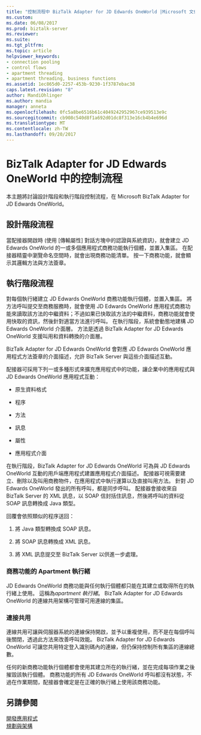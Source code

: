 ```yaml
---
title: "控制流程中 BizTalk Adapter for JD Edwards OneWorld |Microsoft 文件"
ms.custom: 
ms.date: 06/08/2017
ms.prod: biztalk-server
ms.reviewer: 
ms.suite: 
ms.tgt_pltfrm: 
ms.topic: article
helpviewer_keywords:
- connection pooling
- control flows
- apartment threading
- apartment threading, business functions
ms.assetid: 1ec865d0-2257-453b-9230-1f3787ebac38
caps.latest.revision: "8"
author: MandiOhlinger
ms.author: mandia
manager: anneta
ms.openlocfilehash: 0fc5a8be6516b61c4049242952967ce939513e9c
ms.sourcegitcommit: cb908c540d8f1a692d01dc8f313e16cb4b4e696d
ms.translationtype: MT
ms.contentlocale: zh-TW
ms.lasthandoff: 09/20/2017
---
```

# <a name="control-flow-in-biztalk-adapter-for-jd-edwards-oneworld"></a>BizTalk Adapter for JD Edwards OneWorld 中的控制流程
本主題將討論設計階段和執行階段控制流程，在 Microsoft BizTalk Adapter for JD Edwards OneWorld。  
  
## <a name="design-time-flow"></a>設計階段流程  
 當配接器開啟時 (使用 [傳輸屬性] 對話方塊中的認證與系統資訊)，就會建立 JD Edwards OneWorld 的一或多個應用程式商務功能執行個體，並置入集區。 在配接器精靈中瀏覽命名空間時，就會出現商務功能清單。 按一下商務功能，就會顯示其邏輯方法與方法簽章。  
  
## <a name="run-time-flow"></a>執行階段流程  
 對每個執行緒建立 JD Edwards OneWorld 商務功能執行個體，並置入集區。 將方法呼叫提交至商務服務時，就會使用 JD Edwards OneWorld 應用程式商務功能來讀取該方法的中繼資料；不過如果已快取該方法的中繼資料，商務功能就會使用快取的資訊，然後針對適當方法進行呼叫。 在執行階段，系統會動態地建構 JD Edwards OneWorld 介面層。 方法是透過 BizTalk Adapter for JD Edwards OneWorld 支援叫用和資料轉換的介面層。  
  
 BizTalk Adapter for JD Edwards OneWorld 會對應 JD Edwards OneWorld 應用程式方法簽章的介面描述，允許 BizTalk Server 與這些介面描述互動。  
  
 配接器可採用下列一或多種形式來擴充應用程式中的功能，讓企業中的應用程式與 JD Edwards OneWorld 應用程式互動：  
  
-   原生資料格式  
  
-   程序  
  
-   方法  
  
-   訊息  
  
-   屬性  
  
-   應用程式介面  
  
 在執行階段，BizTalk Adapter for JD Edwards OneWorld 可為與 JD Edwards OneWorld 互動的用戶端應用程式建置應用程式介面描述。 配接器可視需要建立、刪除以及叫用商務物件，在應用程式中執行運算以及直接叫用方法。 針對 JD Edwards OneWorld 發出的所有呼叫，都是同步呼叫。 配接器會接收來自 BizTalk Server 的 XML 訊息，以 SOAP 信封括住訊息，然後將呼叫的資料從 SOAP 訊息轉換成 Java 類型。  
  
 回覆會依照類似的程序送回：  
  
1.  將 Java 類型轉換成 SOAP 訊息。  
  
2.  將 SOAP 訊息轉換成 XML 訊息。  
  
3.  將 XML 訊息提交至 BizTalk Server 以供進一步處理。  
  
### <a name="apartment-threading-of-business-functions"></a>商務功能的 Apartment 執行緒  
 JD Edwards OneWorld 商務功能與任何執行個體都只能在其建立或取得所在的執行緒上使用。 這稱為*apartment 執行緒*。 BizTalk Adapter for JD Edwards OneWorld 的連線共用架構可管理可用連線的集區。  
  
### <a name="connection-pooling"></a>連接共用  
 連線共用可讓與伺服器系統的連線保持開啟，並予以重複使用，而不是在每個呼叫後關閉，透過此方法來改善呼叫效能。 BizTalk Adapter for JD Edwards OneWorld 可讓您共用特定登入識別碼內的連線，但仍保持控制所有集區的連線總數。  
  
 任何的新商務功能執行個體都會使用其建立所在的執行緒，並在完成每項作業之後摧毀該執行個體。 商務功能的所有 JD Edwards OneWorld 呼叫都沒有狀態，不過在作業期間，配接器會確定是在正確的執行緒上使用該商務功能。  
  
## <a name="see-also"></a>另請參閱  
 [開發應用程式](../core/developing-applications3.md)   
 [規劃與架構](../core/planning-and-architecture17.md)